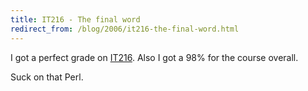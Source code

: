 ```yaml
---
title: IT216 - The final word
redirect_from: /blog/2006/it216-the-final-word.html
---
```


I got a perfect grade on [IT216][1]. Also I got a 98% for the course overall.

Suck on that Perl.


[1]: http://nevercraft.net/portfolio/it216.nevercraft.net
